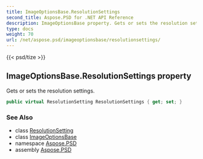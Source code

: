 ```yaml
---
title: ImageOptionsBase.ResolutionSettings
second_title: Aspose.PSD for .NET API Reference
description: ImageOptionsBase property. Gets or sets the resolution settings
type: docs
weight: 70
url: /net/aspose.psd/imageoptionsbase/resolutionsettings/
---
```

{{< psd/tize >}}
## ImageOptionsBase.ResolutionSettings property

Gets or sets the resolution settings.

```csharp
public virtual ResolutionSetting ResolutionSettings { get; set; }
```

### See Also

* class [ResolutionSetting](../../resolutionsetting/)
* class [ImageOptionsBase](../)
* namespace [Aspose.PSD](../../imageoptionsbase/)
* assembly [Aspose.PSD](../../../)


